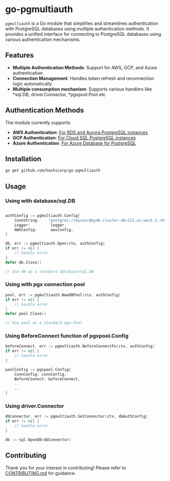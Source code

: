 # go-pgmultiauth

`pgmultiauth` is a Go module that simplifies and streamlines authentication with PostgreSQL databases using multiple authentication methods. It provides a unified interface for connecting to PostgreSQL databases using various authentication mechanisms.

## Features

- **Multiple Authentication Methods**: Support for AWS, GCP, and Azure authentication.
- **Connection Management**: Handles token refresh and reconnection logic automatically
- **Multiple consumption mechanism**: Supports various handlers like *sql.DB, driver.Connector, *pgxpool.Pool etc

## Authentication Methods

The module currently supports:

- **AWS  Authentication**: [For RDS and Aurora PostgreSQL instances](https://docs.aws.amazon.com/AmazonRDS/latest/UserGuide/UsingWithRDS.IAMDBAuth.html)
- **GCP Authentication**: [For Cloud SQL PostgreSQL instances](https://cloud.google.com/sql/docs/postgres/iam-authentication)
- **Azure Authentication**: [For Azure Database for PostgreSQL](https://learn.microsoft.com/en-us/azure/postgresql/flexible-server/how-to-connect-with-managed-identity)

## Installation

```bash
go get github.com/hashicorp/go-pgmultiauth
```


## Usage

### Using with database/sql.DB

```go

authConfig := pgmultiauth.Config{
    ConnString:    "postgres://myuser@mydb.cluster-abc123.us-west-2.rds.amazonaws.com:5432/mydb",
    Logger:         logger,
    AWSConfig:      awsConfig,
}

db, err := pgmultiauth.Open(ctx, authConfig)
if err != nil {
    // handle error
}
defer db.Close()

// Use db as a standard database/sql.DB
```

### Using with pgx connection pool
```go
pool, err := pgmultiauth.NewDBPool(ctx, authConfig)
if err != nil {
    // handle error
}
defer pool.Close()

// Use pool as a standard pgx.Pool
```

### Using BeforeConnect function of pgxpool.Config
```go
beforeConnect, err := pgmultiauth.BeforeConnectFn(ctx, authConfig)
if err != nil {
    // handle error
}

poolConfig := pgxpool.Config{
    ConnConfig: connConfig,
    BeforeConnect: beforeConnect,
    ..
    ..
}
```

### Using driver.Connector

```go
dbConnector, err := pgmultiauth.GetConnector(ctx, dbAuthConfig)
if err != nil {
    // handle error
}

db := sql.OpenDB(dbConnector)
```

## Contributing

Thank you for your interest in contributing! Please refer to [CONTRIBUTING.md](https://github.com/hashicorp/go-pgmultiauth/blob/main/.github/CONTRIBUTING.md)
for guidance.